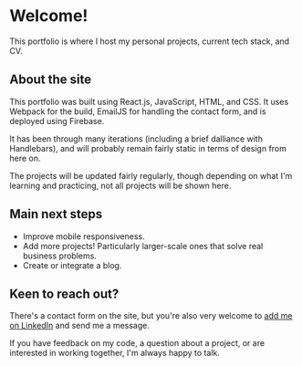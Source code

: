 # Welcome!

This portfolio is where I host my personal projects, current tech stack, and CV.

## About the site
This portfolio was built using React.js, JavaScript, HTML, and CSS. It uses Webpack for the build, EmailJS for handling the contact form, and is deployed using Firebase.

It has been through many iterations (including a brief dalliance with Handlebars), and will probably remain fairly static in terms of design from here on.

The projects will be updated fairly regularly, though depending on what I'm learning and practicing, not all projects will be shown here.

## Main next steps
- Improve mobile responsiveness.
- Add more projects! Particularly larger-scale ones that solve real business problems.
- Create or integrate a blog.

## Keen to reach out?
There's a contact form on the site, but you're also very welcome to [add me on LinkedIn](https://www.linkedin.com/in/rachel-meadows/) and send me a message.

If you have feedback on my code, a question about a project, or are interested in working together, I'm always happy to talk.
